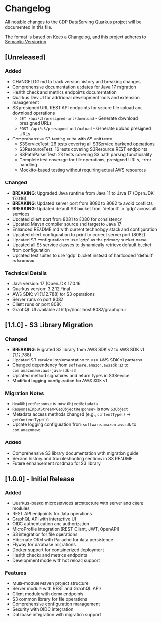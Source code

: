 # Changelog

All notable changes to the GDP DataServing Quarkus project will be documented in this file.

The format is based on [Keep a Changelog](https://keepachangelog.com/en/1.0.0/),
and this project adheres to [Semantic Versioning](https://semver.org/spec/v2.0.0.html).

## [Unreleased]

### Added
- CHANGELOG.md to track version history and breaking changes
- Comprehensive documentation updates for Java 17 migration
- Health check and metrics endpoints documentation
- Quarkus Dev UI for additional development tools and extension management
- S3 presigned URL REST API endpoints for secure file upload and download operations
  - `GET /api/s3/presigned-url/download` - Generate download presigned URLs
  - `POST /api/s3/presigned-url/upload` - Generate upload presigned URLs
- Comprehensive S3 testing suite with 65 unit tests
  - S3ServiceTest: 26 tests covering all S3Service backend operations
  - S3ResourceTest: 16 tests covering S3Resource REST endpoints
  - S3PathParserTest: 23 tests covering S3 path parsing functionality
  - Complete test coverage for file operations, presigned URLs, error handling
  - Mockito-based testing without requiring actual AWS resources

### Changed
- **BREAKING**: Upgraded Java runtime from Java 11 to Java 17 (OpenJDK 17.0.16)
- **BREAKING**: Updated server port from 8080 to 8082 to avoid conflicts
- **BREAKING**: Updated default S3 bucket from 'default' to 'gdp' across all services
- Updated client port from 8081 to 8080 for consistency
- Updated Maven compiler source and target to Java 17
- Enhanced README.md with current technology stack and configuration
- Updated client configuration to point to correct server port (8082)
- Updated S3 configuration to use 'gdp' as the primary bucket name
- Updated all S3 service classes to dynamically retrieve default bucket from configuration
- Updated test suites to use 'gdp' bucket instead of hardcoded 'default' references

### Technical Details
- Java version: 17 (OpenJDK 17.0.16)
- Quarkus version: 3.2.12.Final
- AWS SDK: v1 (1.12.788) for S3 operations
- Server runs on port 8082
- Client runs on port 8080
- GraphQL UI available at http://localhost:8082/graphql-ui

## [1.1.0] - S3 Library Migration

### Changed
- **BREAKING**: Migrated S3 library from AWS SDK v2 to AWS SDK v1 (1.12.788)
- Updated S3 service implementation to use AWS SDK v1 patterns
- Changed dependency from `software.amazon.awssdk:s3` to `com.amazonaws:aws-java-sdk-s3`
- Updated method signatures and return types in S3Service
- Modified logging configuration for AWS SDK v1

### Migration Notes
- `HeadObjectResponse` is now `ObjectMetadata`
- `ResponseInputStream<GetObjectResponse>` is now `S3Object`
- Metadata access methods changed (e.g., `contentType()` → `getContentType()`)
- Update logging configuration from `software.amazon.awssdk` to `com.amazonaws`

### Added
- Comprehensive S3 library documentation with migration guide
- Version history and troubleshooting sections in S3 README
- Future enhancement roadmap for S3 library

## [1.0.0] - Initial Release

### Added
- Quarkus-based microservices architecture with server and client modules
- REST API endpoints for data operations
- GraphQL API with interactive UI
- OIDC authentication and authorization
- MicroProfile integration (REST Client, JWT, OpenAPI)
- S3 integration for file operations
- Hibernate ORM with Panache for data persistence
- Flyway for database migrations
- Docker support for containerized deployment
- Health checks and metrics endpoints
- Development mode with hot reload support

### Features
- Multi-module Maven project structure
- Server module with REST and GraphQL APIs
- Client module with demo endpoints
- S3 common library for file operations
- Comprehensive configuration management
- Security with OIDC integration
- Database integration with migration support